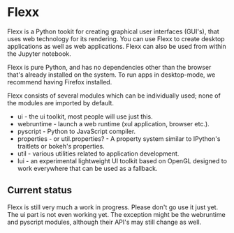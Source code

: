 Flexx
=====

Flexx is a Python tookit for creating graphical user interfaces (GUI's),
that uses web technology for its rendering. You can use Flexx to create
desktop applications as well as web applications. Flexx can also be
used from within the Jupyter notebook.

Flexx is pure Python, and has no dependencies other than the browser
that's already installed on the system. To run apps in desktop-mode,
we recommend having Firefox installed.

Flexx consists of several modules which can be individually used; none
of the modules are imported by default.

* ui - the ui toolkit, most people will use just this.
* webruntime - launch a web runtime (xul application, browser etc.).
* pyscript - Python to JavaScript compiler.
* properties - or util.properties? - A property system similar to IPython's
  traitlets or bokeh's properties.
* util - various utilities related to application development.
* lui - an experimental lightweight UI toolkit based on OpenGL designed
  to work everywhere that can be used as a fallback.


Current status
--------------

Flexx is still very much a work in progress. Please don't go use it
just yet. The ui part is not even working yet. The exception might be
the webruntime and pyscript modules, although their API's may still
change as well.
